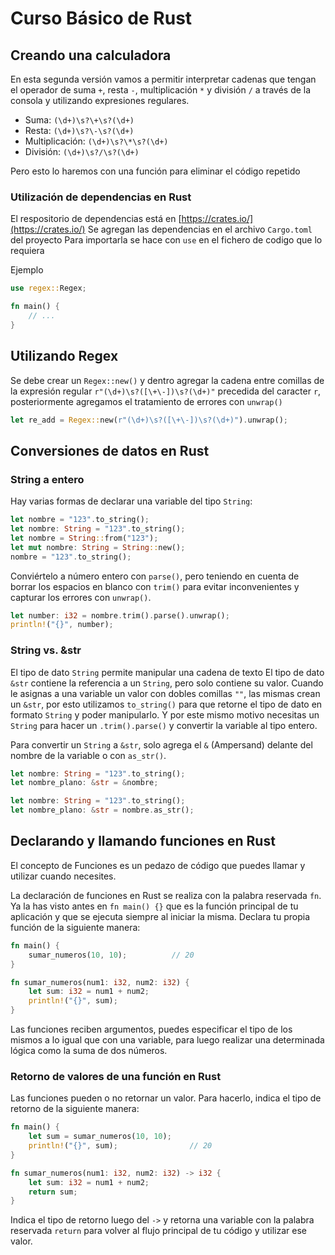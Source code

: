 # Curso Básico de Rust

## Creando una calculadora

En esta segunda versión vamos a permitir interpretar cadenas que tengan el operador de suma `+`, resta `-`, multiplicación `*` y división `/` a través de la consola y utilizando expresiones regulares.

- Suma: `(\d+)\s?\+\s?(\d+)`
- Resta: `(\d+)\s?\-\s?(\d+)`
- Multiplicación: `(\d+)\s?\*\s?(\d+)`
- División: `(\d+)\s?/\s?(\d+)`

Pero esto lo haremos con una función para eliminar el código repetido

### Utilización de dependencias en Rust

El respositorio de dependencias está en [https://crates.io/](https://crates.io/)
Se agregan las dependencias en el archivo `Cargo.toml` del proyecto
Para importarla se hace con `use` en el fichero de codigo que lo requiera

Ejemplo

```rs
use regex::Regex;

fn main() {
    // ...
}
```

## Utilizando Regex

Se debe crear un `Regex::new()` y dentro agregar la cadena entre comillas de la expresión regular `r"(\d+)\s?([\+\-])\s?(\d+)"` precedida del caracter `r`, posteriormente agregamos el tratamiento de errores con `unwrap()`

```rs
let re_add = Regex::new(r"(\d+)\s?([\+\-])\s?(\d+)").unwrap();
```

## Conversiones de datos en Rust

### String a entero

Hay varias formas de declarar una variable del tipo `String`:

```rs
let nombre = "123".to_string();
let nombre: String = "123".to_string();
let nombre = String::from("123");
let mut nombre: String = String::new();
nombre = "123".to_string();
```

Conviértelo a número entero con `parse()`, pero teniendo en cuenta de borrar los espacios en blanco con `trim()` para evitar inconvenientes y capturar los errores con `unwrap()`.

```rs
let number: i32 = nombre.trim().parse().unwrap();
println!("{}", number);
```

### String vs. &str

El tipo de dato `String` permite manipular una cadena de texto
El tipo de dato `&str` contiene la referencia a un `String`, pero solo contiene su valor.
Cuando le asignas a una variable un valor con dobles comillas `""`, las mismas crean un `&str`, por esto utilizamos `to_string()` para que retorne el tipo de dato en formato `String` y poder manipularlo. Y por este mismo motivo necesitas un `String` para hacer un `.trim().parse()` y convertir la variable al tipo entero.

Para convertir un `String` a `&str`, solo agrega el `&` (Ampersand) delante del nombre de la variable o con `as_str()`.

```rs
let nombre: String = "123".to_string();
let nombre_plano: &str = &nombre;

let nombre: String = "123".to_string();
let nombre_plano: &str = nombre.as_str();
```

## Declarando y llamando funciones en Rust

El concepto de Funciones es un pedazo de código que puedes llamar y utilizar cuando necesites.

La declaración de funciones en Rust se realiza con la palabra reservada `fn`. Ya la has visto antes en `fn main() {}` que es la función principal de tu aplicación y que se ejecuta siempre al iniciar la misma.
Declara tu propia función de la siguiente manera:

```rs
fn main() {
    sumar_numeros(10, 10);          // 20
}

fn sumar_numeros(num1: i32, num2: i32) {
    let sum: i32 = num1 + num2;
    println!("{}", sum);
}
```

Las funciones reciben argumentos, puedes especificar el tipo de los mismos a lo igual que con una variable, para luego realizar una determinada lógica como la suma de dos números.

### Retorno de valores de una función en Rust

Las funciones pueden o no retornar un valor. Para hacerlo, indica el tipo de retorno de la siguiente manera:

```rs
fn main() {
    let sum = sumar_numeros(10, 10);
    println!("{}", sum);                // 20
}

fn sumar_numeros(num1: i32, num2: i32) -> i32 {
    let sum: i32 = num1 + num2;
    return sum;
}
```

Indica el tipo de retorno luego del `->` y retorna una variable con la palabra reservada `return` para volver al flujo principal de tu código y utilizar ese valor.

